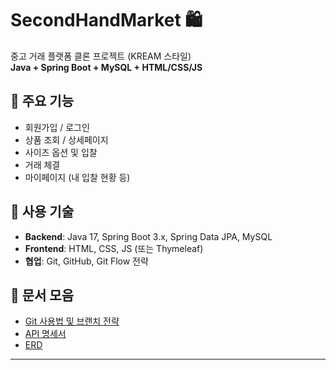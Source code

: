 # SecondHandMarket 🛍

중고 거래 플랫폼 클론 프로젝트 (KREAM 스타일)  
**Java + Spring Boot + MySQL + HTML/CSS/JS**

## 📌 주요 기능
- 회원가입 / 로그인
- 상품 조회 / 상세페이지
- 사이즈 옵션 및 입찰
- 거래 체결
- 마이페이지 (내 입찰 현황 등)

## 🧰 사용 기술
- **Backend**: Java 17, Spring Boot 3.x, Spring Data JPA, MySQL
- **Frontend**: HTML, CSS, JS (또는 Thymeleaf)
- **협업**: Git, GitHub, Git Flow 전략

## 📄 문서 모음
- [Git 사용법 및 브랜치 전략](docs/git-guide.md)
- [API 명세서](docs/api-spec.md)
- [ERD](First_ERD.png)

---
